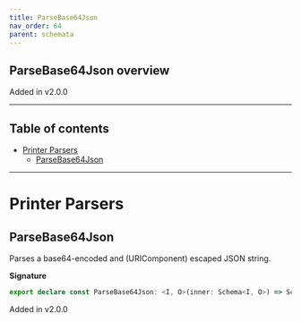 ```yaml
---
title: ParseBase64Json
nav_order: 64
parent: schemata
---
```


## ParseBase64Json overview

Added in v2.0.0

---

<h2 class="text-delta">Table of contents</h2>

- [Printer Parsers](#printer-parsers)
  - [ParseBase64Json](#parsebase64json)

---

# Printer Parsers

## ParseBase64Json

Parses a base64-encoded and (URIComponent) escaped JSON string.

**Signature**

```ts
export declare const ParseBase64Json: <I, O>(inner: Schema<I, O>) => Schema<Const<Opaque<string, Base64Brand>, I>, O>
```

Added in v2.0.0
